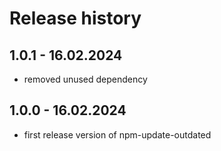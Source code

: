 # Release history

## 1.0.1 - 16.02.2024
- removed unused dependency

## 1.0.0 - 16.02.2024
- first release version of npm-update-outdated
